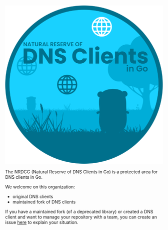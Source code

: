 <p align="center">
  <img alt="nrdcg logo" src="https://raw.githubusercontent.com/nrdcg/.github/main/profile/nrdcg-logo-v3.png">
</p>

The NRDCG (Natural Reserve of DNS Clients in Go) is a protected area for DNS clients in Go.

We welcome on this organization:
- original DNS clients
- maintained fork of DNS clients

If you have a maintained fork (of a deprecated library) or created a DNS client and want to manage your repository with a team, you can create an issue [here](https://github.com/nrdcg/.github/issues) to explain your situation.
